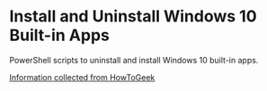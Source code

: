 # Install and Uninstall Windows 10 Built-in Apps

PowerShell scripts to uninstall and install Windows 10 built-in apps.  
  
[Information collected from HowToGeek](http://www.howtogeek.com/224798/how-to-uninstall-windows-10s-built-in-apps-and-how-to-reinstall-them/)  